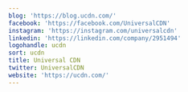 ```yaml
---
blog: 'https://blog.ucdn.com/'
facebook: 'https://facebook.com/UniversalCDN'
instagram: 'https://instagram.com/universalcdn'
linkedin: 'https://linkedin.com/company/2951494'
logohandle: ucdn
sort: ucdn
title: Universal CDN
twitter: UniversalCDN
website: 'https://ucdn.com/'
---
```

